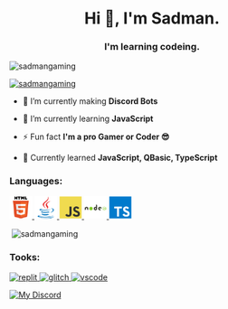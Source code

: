 <h1 align="center">Hi 👋, I'm Sadman.</h1>
<h3 align="center">I'm learning codeing.</h3>

<p align="left"> <img src="https://komarev.com/ghpvc/?username=sadmangaming&label=Profile%20views&color=0e75b6&style=flat" alt="sadmangaming" /> </p>

<p align="left"> <a href="https://github.com/ryo-ma/github-profile-trophy"><img src="https://github-profile-trophy.vercel.app/?username=sadmangaming" alt="sadmangaming" /></a> </p>

- 🔭 I’m currently making **Discord Bots**

- 🌱 I’m currently learning **JavaScript**

- ⚡ Fun fact **I'm a pro Gamer or Coder 😎**

- 🌱 Currently learned **JavaScript, QBasic, TypeScript**


<h3 align="left">Languages:</h3>
<p align="left">  <a href="https://www.w3.org/html/" target="_blank"> <img src="https://raw.githubusercontent.com/devicons/devicon/master/icons/html5/html5-original-wordmark.svg" alt="html5" width="40" height="40"/> </a>  <a href="https://www.java.com" target="_blank"> <img src="https://raw.githubusercontent.com/devicons/devicon/master/icons/java/java-original.svg" alt="java" width="40" height="40"/> </a> <a href="https://developer.mozilla.org/en-US/docs/Web/JavaScript" target="_blank"> <img src="https://raw.githubusercontent.com/devicons/devicon/master/icons/javascript/javascript-original.svg" alt="javascript" width="40" height="40"/> </a> <a href="https://nodejs.org" target="_blank"> <img src="https://raw.githubusercontent.com/devicons/devicon/master/icons/nodejs/nodejs-original-wordmark.svg" alt="nodejs" width="40" height="40"/> </a> <a href="https://www.typescriptlang.org/" target="_blank"> <img src="https://raw.githubusercontent.com/devicons/devicon/master/icons/typescript/typescript-original.svg" alt="typescript" width="40" height="40"/> </a>
<p>&nbsp;<img align="center" src="https://github-readme-stats.vercel.app/api?username=sadmangaming&show_icons=true&locale=en" alt="sadmangaming" /></p>

<h3 align="left">Tooks:</h3>
<p align="left">  <a href="https://www.replit.com" target="_blank"> <img src="https://img.shields.io/badge/replit-667881?style=for-the-badge&logo=replit&logoColor=white" alt="replit"/> </a>  <a href="https://www.glitch.com" target="_blank"> <img src="https://img.shields.io/badge/Glitch-2800ff?style=for-the-badge&logo=glitch&logoColor=white" alt="glitch"/> </a>  <a href="https://code.visualstudio.com/" target="_blank"> <img src="https://img.shields.io/badge/Visual_Studio_Code-0078D4?style=for-the-badge&logo=visual%20studio%20code&logoColor=white" alt="vscode"/>
  
  ![My Discord](https://discord-readme-badge.vercel.app/api?id=785357009041489940)
  

  
 
